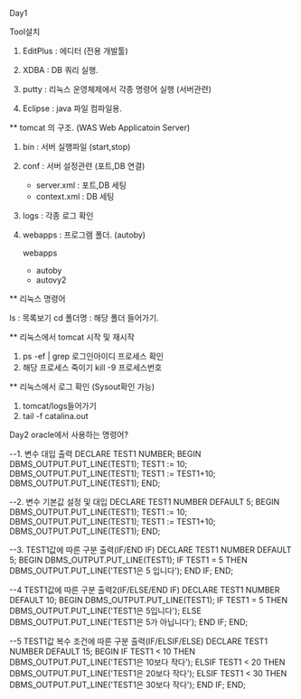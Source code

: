 Day1

Tool설치

1. EditPlus : 에디터 (전용 개발툴)

2. XDBA : DB 쿼리 실행.

3. putty : 리눅스 운영체제에서 각종 명령어 실행 (서버관련)

4. Eclipse : java 파일 컴파일용.


** tomcat 의 구조. (WAS Web Applicatoin Server) 

1. bin : 서버 실행파일 (start,stop)
2. conf : 서버 설정관련 (포트,DB 연결)
    - server.xml : 포트,DB 세팅
    - context.xml : DB 세팅
3. logs : 각종 로그 확인 
4. webapps : 프로그램 폴더. (autoby)

    webapps
     - autoby
     - autovy2


**  리눅스 명령어

ls : 목록보기
cd 폴더명 : 해당 폴더 들어가기.

** 리눅스에서 tomcat 시작 및 재시작
1. ps -ef | grep 로그인아이디 프로세스 확인
2. 해당 프로세스 죽이기 kill -9 프로세스번호

** 리눅스에서 로그 확인  (Sysout확인 가능)
1. tomcat/logs들어가기
2. tail -f catalina.out



Day2
oracle에서 사용하는 명령어?

 --1. 변수 대입 출력
 DECLARE
        TEST1 NUMBER;
 BEGIN
        DBMS_OUTPUT.PUT_LINE(TEST1);
        TEST1 := 10;
        DBMS_OUTPUT.PUT_LINE(TEST1);
        TEST1 := TEST1+10;
        DBMS_OUTPUT.PUT_LINE(TEST1);
 END;


 --2. 변수 기본값 설정 및 대입
 DECLARE
        TEST1 NUMBER DEFAULT 5;
 BEGIN
      DBMS_OUTPUT.PUT_LINE(TEST1);
      TEST1 := 10;
      DBMS_OUTPUT.PUT_LINE(TEST1);
      TEST1 := TEST1+10;
      DBMS_OUTPUT.PUT_LINE(TEST1);
 END;


 --3. TEST1값에 따른 구분 출력(IF/END IF)
 DECLARE
        TEST1 NUMBER DEFAULT 5;
 BEGIN
      DBMS_OUTPUT.PUT_LINE(TEST1);
      IF TEST1 = 5 THEN
         DBMS_OUTPUT.PUT_LINE('TEST1은 5 입니다');
      END IF;
 END;
 
 
 --4 TEST1값에 따른 구분 출력2(IF/ELSE/END IF)
 DECLARE
        TEST1 NUMBER DEFAULT 10;
 BEGIN
      DBMS_OUTPUT.PUT_LINE(TEST1);
      IF TEST1 = 5 THEN
         DBMS_OUTPUT.PUT_LINE('TEST1은 5입니다');
      ELSE
          DBMS_OUTPUT.PUT_LINE('TEST1은 5가 아닙니다');
      END IF;
 END;
 
 
 --5 TEST1값 복수 조건에 따른 구분 출력(IF/ELSIF/ELSE)
DECLARE
       TEST1 NUMBER DEFAULT 15;
BEGIN
     IF TEST1 < 10 THEN
        DBMS_OUTPUT.PUT_LINE('TEST1은 10보다 작다');
     ELSIF TEST1 < 20 THEN
        DBMS_OUTPUT.PUT_LINE('TEST1은 20보다 작다');
     ELSIF TEST1 < 30 THEN
        DBMS_OUTPUT.PUT_LINE('TEST1은 30보다 작다');
     END IF;
END;










